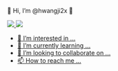👋 Hi, I’m @hwangji2x 👋

<a href="https://velog.io/@hwangji2x" target="_blank"><img src="https://img.shields.io/badge/Velog-20C997?style=flat-square&logo=Velog&logoColor=white"/>
<a href="matilto:hey.hwangji2x@gmail.com" target="_blank"><img src="https://img.shields.io/badge/Gmail-EA4335?style=flat-square&logo=Gmail&logoColor=white"/>
  
- 👀 I’m interested in ...
- 🌱 I’m currently learning ...
- 💞️ I’m looking to collaborate on ...
- 📫 How to reach me ...

<!---
hwangji2x/hwangji2x is a ✨ special ✨ repository because its `README.md` (this file) appears on your GitHub profile.
You can click the Preview link to take a look at your changes.
--->


